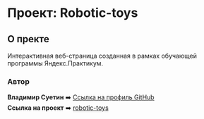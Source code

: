 # Проект: Robotic-toys

## О пректе
Интерактивная веб-страница созданная в рамках обучающей программы Яндекс.Практикум.

### Автор
**Владимир Суетин** :arrow_right: [Ссылка на профиль GitHub](https://github.com/suetin-vladimir)  
**Ссылка на проект** :arrow_right: [robotic-toys](https://suetin-vladimir.github.io/robotic-toys/)
